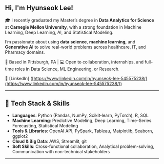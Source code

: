 ##  Hi, I'm Hyunseok Lee!

🎓 I recently graduated my Master’s degree in **Data Analytics for Science** at **Carnegie Mellon University**, with a strong foundation in Machine Learning, Deep Learning, AI, and Statistical Modeling.

 I’m passionate about using **data science**, **machine learning**, and **Generative AI** to solve real-world problems across healthcare, IT, and Pharmacy domains.

📍 Based in Pittsburgh, PA | 💻 Open to collaboration, internships, and full-time roles in Data Science, ML Engineering, or Research.

🔗 [LinkedIn] ([https://www.linkedin.com/in/hyunseok-lee-545575238/](https://www.linkedin.com/in/hyunseok-lee-545575238/))  

---

## 🔧 Tech Stack & Skills

- **Languages**: Python (Pandas, NumPy, Scikit-learn, PyTorch), R, SQL  
- **Machine Learning**: Predictive Modeling, Deep Learning, Time-Series Forecasting, Statistical Modeling  
- **Tools & Libraries**: OpenAI API, PySpark, Tableau, Matplotlib, Seaborn, ggplot2  
- **Cloud & Big Data**: AWS, Streamlit, git 
- **Soft Skills**: Cross-functional collaboration, Analytical problem-solving, Communication with non-technical stakeholders  

---
